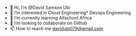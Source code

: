- 👋 Hi, I’m @David Samson Ubi
- 👀 I’m interested in Cloud Engineering* Devops Engineering
- 🌱 I’m currently learning Altschool Africa
- 💞️ I’m looking to collaborate on Github
- 📫 How to reach me davidubi079@gmail.com

<!--
DAVE100ice/DAVE100ice is a ✨ special ✨ repository because its `README.md` (this file) appears on your GitHub profile.
You can click the Preview link to take a look at your changes.
--->
